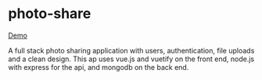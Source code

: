 # photo-share
[Demo](https://photoshare.wyattlefevre.com)  
  
  
A full stack photo sharing application with users, authentication, file uploads and a clean design.
This ap uses vue.js and vuetify on the front end, node.js with express for the api, and mongodb on the back end.

